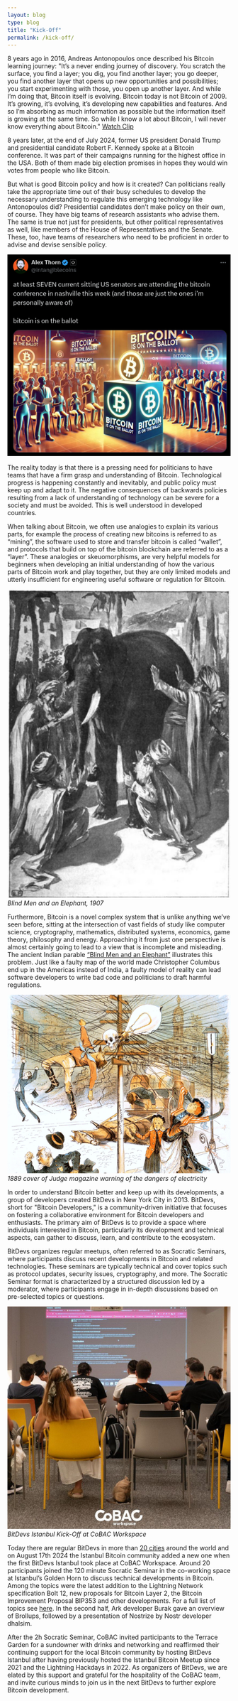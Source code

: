 ```yaml
---
layout: blog
type: blog
title: "Kick-Off"
permalink: /kick-off/
---
```


8 years ago in 2016, Andreas Antonopoulos once described his Bitcoin learning journey: "It’s a never ending journey of discovery. You scratch the surface, you find a layer; you dig, you find another layer; you go deeper, you find another layer that opens up new opportunities and possibilities; you start experimenting with those, you open up another layer. And while I’m doing that, Bitcoin itself is evolving. Bitcoin today is not Bitcoin of 2009. It’s growing, it’s evolving, it’s developing new capabilities and features. And so I’m absorbing as much information as possible but the information itself is growing at the same time. So while I know a lot about Bitcoin, I will never know everything about Bitcoin." [Watch Clip](https://x.com/smeet_bhatt/status/1824207109921079496)

8 years later, at the end of July 2024, former US president Donald Trump and presidential candidate Robert F. Kennedy spoke at a Bitcoin conference. It was part of their campaigns running for the highest office in the USA. Both of them made big election promises in hopes they would win votes from people who like Bitcoin.   

But what is good Bitcoin policy and how is it created? Can politicians really take the appropriate time out of their busy schedules to develop the necessary understanding to regulate this emerging technology like Antonopoulos did? Presidential candidates don’t make policy on their own, of course. They have big teams of research assistants who advise them. The same is true not just for presidents, but other political representatives as well, like members of the House of Representatives and the Senate. These, too, have teams of researchers who need to be proficient in order to advise and devise sensible policy.   

![Ballot](/assets/images/ballot.png)   

The reality today is that there is a pressing need for politicians to have teams that have a firm grasp and understanding of Bitcoin. Technological progress is happening constantly and inevitably, and public policy must keep up and adapt to it. The negative consequences of backwards policies resulting from a lack of understanding of technology can be severe for a society and must be avoided. This is well understood in developed countries.   

When talking about Bitcoin, we often use analogies to explain its various parts, for example the process of creating new bitcoins is referred to as “mining”, the software used to store and transfer bitcoin is called “wallet”, and protocols that build on top of the bitcoin blockchain are referred to as a “layer”. These analogies or skeuomorphisms, are very helpful models for beginners when developing an initial understanding of how the various parts of Bitcoin work and play together, but they are only limited models and utterly insufficient for engineering useful software or regulation for Bitcoin.   

![Blind Men and an Elephant](/assets/images/elephant.png)
*Blind Men and an Elephant, 1907*   

Furthermore, Bitcoin is a novel complex system that is unlike anything we’ve seen before, sitting at the intersection of vast fields of study like computer science, cryptography, mathematics, distributed systems, economics, game theory, philosophy and energy. Approaching it from just one perspective is almost certainly going to lead to a view that is incomplete and misleading. The ancient Indian parable [“Blind Men and an Elephant”](https://en.wikipedia.org/wiki/Blind_men_and_an_elephant) illustrates this problem. Just like a faulty map of the world made Christopher Columbus end up in the Americas instead of India, a faulty model of reality can lead software developers to write bad code and politicians to draft harmful regulations.   

![Electricity](/assets/images/electricity.png)
*1889 cover of Judge magazine warning of the dangers of electricity*  

In order to understand Bitcoin better and keep up with its developments, a group of developers created BitDevs in New York City in 2013. BitDevs, short for "Bitcoin Developers," is a community-driven initiative that focuses on fostering a collaborative environment for Bitcoin developers and enthusiasts. The primary aim of BitDevs is to provide a space where individuals interested in Bitcoin, particularly its development and technical aspects, can gather to discuss, learn, and contribute to the ecosystem.

BitDevs organizes regular meetups, often referred to as Socratic Seminars, where participants discuss recent developments in Bitcoin and related technologies. These seminars are typically technical and cover topics such as protocol updates, security issues, cryptography, and more.
The Socratic Seminar format is characterized by a structured discussion led by a moderator, where participants engage in in-depth discussions based on pre-selected topics or questions.

![KickOff](/assets/images/kickoff.png)
*BitDevs Istanbul Kick-Off at CoBAC Workspace* 

Today there are regular BitDevs in more than [20 cities](https://bitdevsistanbul.org/cities) around the world and on August 17th 2024 the Istanbul Bitcoin community added a new one when the first BitDevs Istanbul took place at CoBAC Workspace. Around 20 participants joined the 120 minute Socratic Seminar in the co-working space at Istanbul’s Golden Horn to discuss technical developments in Bitcoin. Among the topics were the latest addition to the Lightning Network specification Bolt 12, new proposals for Bitcoin Layer 2, the Bitcoin Improvement Proposal BIP353 and other developments. For a full list of topics see [here](https://bitdevsistanbul.org/2024-08-17-bitcoin-developers-socratic-seminar-001). In the second half, Ark developer Burak gave an overview of Brollups, followed by a presentation of Nostrize by Nostr developer dhalsim.   

After the 2h Socratic Seminar, CoBAC invited participants to the Terrace Garden for a sundowner with drinks and networking and reaffirmed their continuing support for the local Bitcoin community by hosting BitDevs Istanbul after having previously hosted the Istanbul Bitcoin Meetup since 2021 and the Lightning Hackdays in 2022. As organizers of BitDevs, we are elated by this support and grateful for the hospitality of the CoBAC team, and invite curious minds to join us in the next BitDevs to further explore Bitcoin development.

